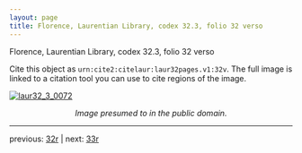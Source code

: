 ```yaml
---
layout: page
title: Florence, Laurentian Library, codex 32.3, folio 32 verso
---
```


Florence, Laurentian Library, codex 32.3, folio 32 verso

Cite this object as `urn:cite2:citelaur:laur32pages.v1:32v`.  The full image is linked to a citation tool you can use to cite regions of the image.

[![laur32_3_0072](http://www.homermultitext.org/iipsrv?IIIF=/project/homer/pyramidal/deepzoom/citelaur/laur32imgs/v1/laur32_3_0072.tif/full/800,/0/default.jpg)](http://www.homermultitext.org/ict2/?urn=urn:cite2:citelaur:laur32imgs.v1:laur32_3_0072) 

<p style="text-align: center; font-style: italic;">Image presumed to in the public domain.</p>

---

previous: [32r](../32r/) | next: [33r](../33r/)